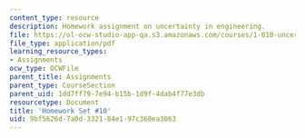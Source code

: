 ```yaml
---
content_type: resource
description: Homework assignment on uncertainty in engineering.
file: https://ol-ocw-studio-app-qa.s3.amazonaws.com/courses/1-010-uncertainty-in-engineering-fall-2008/9bf5626d7a0d332184e197c360ea3063_homework_10.pdf
file_type: application/pdf
learning_resource_types:
- Assignments
ocw_type: OCWFile
parent_title: Assignments
parent_type: CourseSection
parent_uid: 1dd7ff79-7e94-b15b-1d9f-4dab4f77e3db
resourcetype: Document
title: 'Homework Set #10'
uid: 9bf5626d-7a0d-3321-84e1-97c360ea3063
---
```

